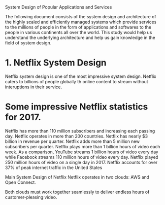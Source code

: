 System Design of Popular Applications and Services


The following document consists of the system design and architecture of the highly scaled and efficiently managed systems which provide services to the millions of people in the form of applications and softwares to the people in  various continents all over the world. This study would help us understand  the underlying architecture and help us gain knowledge in the field of system design.

# 1. Netflix System Design

Netflix system design is one of the most impressive system design. Netflix caters to billions of people globally th online content to stream without interuptions in their service.

# Some impressive Netflix statistics for 2017.

Netflix has more than 110 million subscribers and increasing each passing day.
Netflix operates in more than 200 countries. 
Netflix has nearly $3 billion in revenue per quarter.
Netflix adds more than 5 million new subscribers per quarter.
Netflix plays more than 1 billion hours of video each week. As a comparison, YouTube streams 1 billion hours of video every day while  Facebook streams 110 million hours of video every day.
Netflix played 250 million hours of video on a single day in 2017.
Netflix accounts for over 37% of peak internet traffic in the United States

Main System Design of Netflix
Netflix operates in two clouds: AWS and Open Connect.

Both clouds must work together seamlessly to deliver endless hours of customer-pleasing video.

